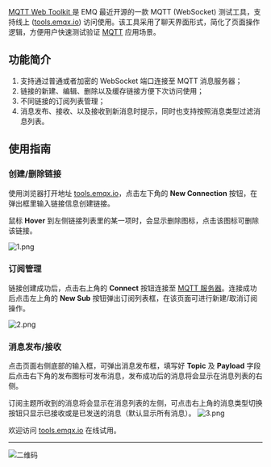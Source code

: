 [MQTT Web Toolkit ](http://tools.emqx.io)是 EMQ 最近开源的一款 MQTT (WebSocket) 测试工具，支持线上 ([tools.emqx.io](http://tools.emqx.io)) 访问使用。该工具采用了聊天界面形式，简化了页面操作逻辑，方便用户快速测试验证 [MQTT](https://www.emqx.com/zh/mqtt) 应用场景。


## 功能简介

1. 支持通过普通或者加密的 WebSocket 端口连接至 MQTT 消息服务器；
2. 链接的新建、编辑、删除以及缓存链接方便下次访问使用；
3. 不同链接的订阅列表管理；
4. 消息发布、接收、以及接收到新消息时提示，同时也支持按照消息类型过滤消息列表。

## 使用指南

### 创建/删除链接

使用浏览器打开地址 [tools.emqx.io](http://tools.emqx.io)，点击左下角的 **New Connection** 按钮，在弹出框里输入链接信息创建链接。

鼠标 **Hover** 到左侧链接列表里的某一项时，会显示删除图标，点击该图标可删除该链接。

![1.png](https://assets.emqx.com/images/eb40a2eb67bcd01557b2eeb0982e8bd9.png)

### 订阅管理

链接创建成功后，点击右上角的 **Connect** 按钮连接至 [MQTT 服务器](https://www.emqx.io/zh)。连接成功后点击左上角的 **New Sub** 按钮弹出订阅列表框，在该页面可进行新建/取消订阅操作。

![2.png](https://assets.emqx.com/images/b9e415ec480b4a0b3dc4f2954af39b30.png)

### 消息发布/接收

点击页面右侧底部的输入框，可弹出消息发布框，填写好 **Topic** 及 **Payload** 字段后点击右下角的发布图标可发布消息，发布成功后的消息将会显示在消息列表的右侧。

订阅主题所收到的消息将会显示在消息列表的左侧，可点击右上角的消息类型切换按钮只显示已接收或是已发送的消息（默认显示所有消息）。
![3.png](https://assets.emqx.com/images/bb2e8a7832420da8f0008b4508c8202a.png)



欢迎访问 [tools.emqx.io](http://tools.emqx.io) 在线试用。

------


![二维码](https://assets.emqx.com/images/b99a97727d6f86a9912846e145b8b124.jpg)
